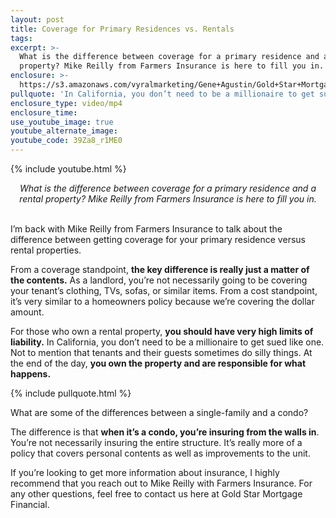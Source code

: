 ```yaml
---
layout: post
title: Coverage for Primary Residences vs. Rentals
tags:
excerpt: >-
  What is the difference between coverage for a primary residence and a rental
  property? Mike Reilly from Farmers Insurance is here to fill you in.
enclosure: >-
  https://s3.amazonaws.com/vyralmarketing/Gene+Agustin/Gold+Star+Mortgage+Financial+Coverage+for+primary+residences+vs.+rentals.mp4
pullquote: 'In California, you don’t need to be a millionaire to get sued like one.'
enclosure_type: video/mp4
enclosure_time:
use_youtube_image: true
youtube_alternate_image:
youtube_code: 39Za8_r1ME0
---
```


{% include youtube.html %}

<center><em>What is the difference between coverage for a primary residence and a rental property? Mike Reilly from Farmers Insurance is here to fill you in.</em></center>

<center>&nbsp;</center>

I’m back with Mike Reilly from Farmers Insurance to talk about the difference between getting coverage for your primary residence versus rental properties.

From a coverage standpoint, **the key difference is really just a matter of the contents.** As a landlord, you’re not necessarily going to be covering your tenant’s clothing, TVs, sofas, or similar items. From a cost standpoint, it’s very similar to a homeowners policy because we’re covering the dollar amount.

For those who own a rental property, **you should have very high limits of liability.** In California, you don’t need to be a millionaire to get sued like one. Not to mention that tenants and their guests sometimes do silly things. At the end of the day, **you own the property and are responsible for what happens.**

{% include pullquote.html %}

What are some of the differences between a single-family and a condo?

The difference is that **when it’s a condo, you’re insuring from the walls in**. You’re not necessarily insuring the entire structure. It’s really more of a policy that covers personal contents as well as improvements to the unit.

If you’re looking to get more information about insurance, I highly recommend that you reach out to Mike Reilly with Farmers Insurance. For any other questions, feel free to contact us here at Gold Star Mortgage Financial.